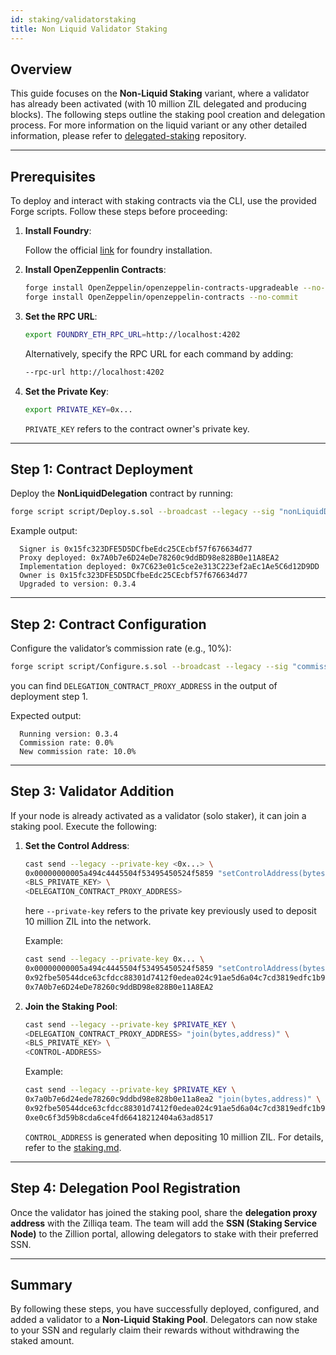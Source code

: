 ```yaml
---
id: staking/validatorstaking
title: Non Liquid Validator Staking
---
```


## Overview

This guide focuses on the **Non-Liquid Staking** variant, where a validator has already been activated (with 10 million ZIL delegated and producing blocks). The following steps outline the staking pool creation and delegation process.
For more information on the liquid variant or any other detailed information, please refer to [delegated-staking](https://github.com/Zilliqa/delegated_staking) repository.

---

## Prerequisites

To deploy and interact with staking contracts via the CLI, use the provided Forge scripts. Follow these steps before proceeding:

1. **Install Foundry**:

   Follow the official [link](https://book.getfoundry.sh/getting-started/installation) for foundry installation.

2. **Install OpenZeppenlin Contracts**:
   ```bash
   forge install OpenZeppelin/openzeppelin-contracts-upgradeable --no-commit
   forge install OpenZeppelin/openzeppelin-contracts --no-commit
   ```
3. **Set the RPC URL**:

   ```bash
   export FOUNDRY_ETH_RPC_URL=http://localhost:4202
   ```

   Alternatively, specify the RPC URL for each command by adding:

   ```bash
   --rpc-url http://localhost:4202
   ```

4. **Set the Private Key**:
   ```bash
   export PRIVATE_KEY=0x...
   ```
   `PRIVATE_KEY` refers to the contract owner's private key.

---

## Step 1: Contract Deployment

Deploy the **NonLiquidDelegation** contract by running:

```bash
forge script script/Deploy.s.sol --broadcast --legacy --sig "nonLiquidDelegation()"
```

Example output:

```
  Signer is 0x15fc323DFE5D5DCfbeEdc25CEcbf57f676634d77
  Proxy deployed: 0x7A0b7e6D24eDe78260c9ddBD98e828B0e11A8EA2
  Implementation deployed: 0x7C623e01c5ce2e313C223ef2aEc1Ae5C6d12D9DD
  Owner is 0x15fc323DFE5D5DCfbeEdc25CEcbf57f676634d77
  Upgraded to version: 0.3.4
```

---

## Step 2: Contract Configuration

Configure the validator’s commission rate (e.g., 10%):

```bash
forge script script/Configure.s.sol --broadcast --legacy --sig "commissionRate(address payable, uint16)" <DELEGATION_CONTRACT_PROXY_ADDRESS> 1000
```

you can find `DELEGATION_CONTRACT_PROXY_ADDRESS` in the output of deployment step 1.

Expected output:

```
  Running version: 0.3.4
  Commission rate: 0.0%
  New commission rate: 10.0%
```

---

## Step 3: Validator Addition

If your node is already activated as a validator (solo staker), it can join a staking pool. Execute the following:

1. **Set the Control Address**:

   ```bash
   cast send --legacy --private-key <0x...> \
   0x00000000005a494c4445504f53495450524f5859 "setControlAddress(bytes,address)" \
   <BLS_PRIVATE_KEY> \
   <DELEGATION_CONTRACT_PROXY_ADDRESS>
   ```

   here `--private-key` refers to the private key previously used to deposit 10 million ZIL into the network.

   Example:

   ```bash
   cast send --legacy --private-key 0x... \
   0x00000000005a494c4445504f53495450524f5859 "setControlAddress(bytes,address)" \
   0x92fbe50544dce63cfdcc88301d7412f0edea024c91ae5d6a04c7cd3819edfc1b9d75d9121080af12e00f054d221f876c \
   0x7A0b7e6D24eDe78260c9ddBD98e828B0e11A8EA2
   ```

2. **Join the Staking Pool**:

   ```bash
   cast send --legacy --private-key $PRIVATE_KEY \
   <DELEGATION_CONTRACT_PROXY_ADDRESS> "join(bytes,address)" \
   <BLS_PRIVATE_KEY> \
   <CONTROL-ADDRESS>
   ```

   Example:

   ```bash
   cast send --legacy --private-key $PRIVATE_KEY \
   0x7a0b7e6d24ede78260c9ddbd98e828b0e11a8ea2 "join(bytes,address)" \
   0x92fbe50544dce63cfdcc88301d7412f0edea024c91ae5d6a04c7cd3819edfc1b9d75d9121080af12e00f054d221f876c \
   0xe0c6f3d59b8cda6ce4fd66418212404a63ad8517
   ```

   `CONTROL_ADDRESS` is generated when depositing 10 million ZIL. For details, refer to the [staking.md](https://github.com/Zilliqa/zq2/blob/main/z2/docs/staking.md#generating-required-values).

---

## Step 4: Delegation Pool Registration

Once the validator has joined the staking pool, share the **delegation proxy address** with the Zilliqa team. The team will add the **SSN (Staking Service Node)** to the Zillion portal, allowing delegators to stake with their preferred SSN.

---

## Summary

By following these steps, you have successfully deployed, configured, and added a validator to a **Non-Liquid Staking Pool**. Delegators can now stake to your SSN and regularly claim their rewards without withdrawing the staked amount.
